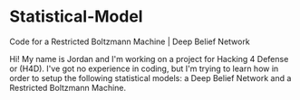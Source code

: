 # Statistical-Model
Code for a Restricted Boltzmann Machine | Deep Belief Network


Hi! My name is Jordan and I'm working on a project for Hacking 4 Defense or (H4D). I've got no experience in coding, but I'm trying to learn how in order to setup the following statistical models: a Deep Belief Network and a Restricted Boltzmann Machine. 
